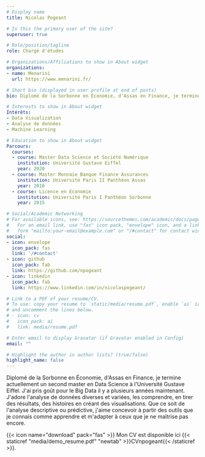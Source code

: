 ```yaml
---
# Display name
title: Nicolas Pogeant

# Is this the primary user of the site?
superuser: true

# Role/position/tagline
role: Chargé d'études

# Organizations/Affiliations to show in About widget
organizations:
- name: Menarini
  url: https://www.menarini.fr/

# Short bio (displayed in user profile at end of posts)
bio: Diplomé de la Sorbonne en Économie, d'Assas en Finance, je termine actuellement un second master en Data Science à l'Université Gustave Eiffel. J'ai pris goût pour le Big Data il y a plusieurs années maintenant. J'adore l'analyse de données diverses et variées, les comprendre, en tirer des résultats,  des histoires en créant des visualisations. Que ce soit de l'analyse descriptive ou prédictive, j'aime concevoir à partir des outils que je connais comme apprendre et m'adapter à ceux que je ne maitrise pas encore.

# Interests to show in About widget
Intérêts:
- Data Visualization
- Analyse de données
- Machine Learning

# Education to show in About widget
Parcours:
  courses:
  - course: Master Data Science et Société Numérique
    institution: Université Gustave Eiffel
    year: 2020
  - course: Master Monnaie Banque Finance Assurances
    institution: Université Paris II Panthéon Assas
    year: 2018
  - course: Licence en Economie
    institution: Université Paris I Panthéon Sorbonne
    year: 2015

# Social/Academic Networking
# For available icons, see: https://sourcethemes.com/academic/docs/page-builder/#icons
#   For an email link, use "fas" icon pack, "envelope" icon, and a link in the
#   form "mailto:your-email@example.com" or "/#contact" for contact widget.
social:
- icon: envelope
  icon_pack: fas
  link: '/#contact'
- icon: github
  icon_pack: fab
  link: https://github.com/npogeant
- icon: linkedin
  icon_pack: fab
  link: https://www.linkedin.com/in/nicolaspogeant/

# Link to a PDF of your resume/CV.
# To use: copy your resume to `static/media/resume.pdf`, enable `ai` icons in `params.toml`, 
# and uncomment the lines below.
# - icon: cv
#   icon_pack: ai
#   link: media/resume.pdf

# Enter email to display Gravatar (if Gravatar enabled in Config)
email: ""

# Highlight the author in author lists? (true/false)
highlight_name: false
---
```


Diplomé de la Sorbonne en Économie, d'Assas en Finance, je termine actuellement un second master en Data Science à l'Université Gustave Eiffel. J'ai pris goût pour le Big Data il y a plusieurs années maintenant. J'adore l'analyse de données diverses et variées, les comprendre, en tirer des résultats,  des histoires en créant des visualisations. Que ce soit de l'analyse descriptive ou prédictive, j'aime concevoir à partir des outils que je connais comme apprendre et m'adapter à ceux que je ne maitrise pas encore.


{{< icon name="download" pack="fas" >}} Mon CV est disponible ici {{< staticref "media/demo_resume.pdf" "newtab" >}}CVnpogeant{{< /staticref >}}.
